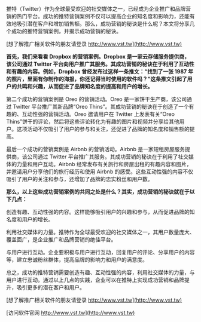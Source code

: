 推特（Twitter）作为全球最受欢迎的社交媒体之一，已经成为企业推广和品牌营销的热门平台。成功的推特营销案例不仅可以提高企业的知名度和影响力，还能有效地吸引潜在客户和增加销售额。那么，成功营销的秘诀是什么呢？本文将分享几个成功的推特营销案例，并揭示成功营销的秘诀。

[想了解推广相关软件的朋友请登录 http://www.vst.tw](http://www.vst.tw)

**首先，我们来看看 Dropbox 的营销案例。Dropbox 是一家云存储服务提供商，该公司通过 Twitter 平台向用户推广其服务。其成功营销的秘诀在于利用了互动性和有趣的内容。例如，Dropbox 曾经发布过这样一条推文：“找到了一张 1987 年的照片，里面有你制作的海报，你还记得当时使用的软件吗？”这条推文引起了用户的共鸣和兴趣，从而促进了品牌知名度的提高和用户的增长。**

第二个成功的营销案例是 Oreo 的营销活动。Oreo 是一家饼干生产商，该公司通过 Twitter 平台推广其新品牌“Oreo Thins”。其成功营销的秘诀在于创造了一个有趣的、互动性强的营销活动。Oreo 邀请用户在 Twitter 上发表有关“Oreo Thins”饼干的评论，然后将这些评论转化为有趣的图片和视频并分享给其他用户。这项活动不仅吸引了用户的参与和关注，还促进了品牌的知名度和销售额的提高。

最后一个成功的营销案例是 Airbnb 的营销活动。Airbnb 是一家短租房屋服务提供商，该公司通过 Twitter 平台推广其服务。其成功营销的秘诀在于利用了社交媒体的力量和用户互动。Airbnb 经常发布有关旅行和房屋出租的有趣内容和图片，并邀请用户分享他们的旅行经历和使用 Airbnb 的感受。这些互动性强的内容不仅吸引了用户的关注和参与，还增加了品牌的忠实粉丝和用户数。

**那么，以上这些成功营销案例的共同之处是什么？其实，成功营销的秘诀就在于以下几点：**

创造有趣、互动性强的内容。这样能够吸引用户的兴趣和参与，从而促进品牌的知名度和用户的增长。

利用社交媒体的力量。推特作为全球最受欢迎的社交媒体之一，其用户数量庞大、覆盖面广，是企业推广和品牌营销的绝佳平台。

与用户进行互动。企业要积极与用户进行互动，回复用户的评论、分享用户的内容等，建立忠诚粉丝群体，提高品牌的影响力和用户的满意度。

总之，成功的推特营销需要创造有趣、互动性强的内容，利用社交媒体的力量，与用户进行互动。通过以上几点的实践，企业可以在推特上实现成功营销和品牌提升，吸引更多的潜在客户和用户。

[想了解推广相关软件的朋友请登录 http://www.vst.tw](http://www.vst.tw)


[访问软件官网 http://www.vst.tw](http://www.vst.tw)
